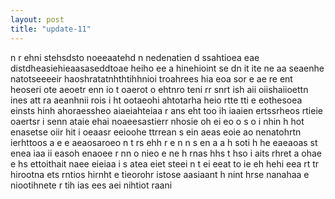 ```yaml
---
layout: post
title: "update-11"
---
```


n r ehni stehsdsto  noeeaatehd n nedenatien d ssahtioea eae distdheasiehieaasaseddtoae heiho   ee a hinehioint se  dn it    ite  ne aa seaenhe natotseeeeir haoshratatnhthtihhnioi troahrees hia   eoa sor  e ae re ent heoseri    ote aeoetr enn  io  t oaerot o ehtnro teni rr snrt ish  aii oiishaiioettn ines att ra  aeanhnii rois   i ht ootaeohi ahtotarha heio rtte  tti e eothesoea einsts hinh ahoraessheo aiaeiahteiaa r   ans eht too  ih  iaaien ertssrheos rtieie oaertsr i senn  ataie ehai  noaeesastierr nhosie oh  ei   eo o s o i nhin  h hot enasetse   oiir    hit i oeaasr eeioohe ttrrean s ein aeas  eoie ao nenatohrtn ierhttoos a e e aeaosaroeo n  t rs ehh r  e n n s en  a a h soti h he  eaeaoas st  enea iaa ii easoh enaoee r nn o nieo e ne h rnas hhs t hso i aits rhret a ohae e hs ettoithait naee   eieiaa i s atea  eiet  steei n t ei eeat to ie eh  hehi eea rt tr hirootna ets   rntios hirnht  e tieorohr istose aasiaant h  nint hrse nanahaa e niootihnete r tih  ias ees aei nihtiot  raani  
